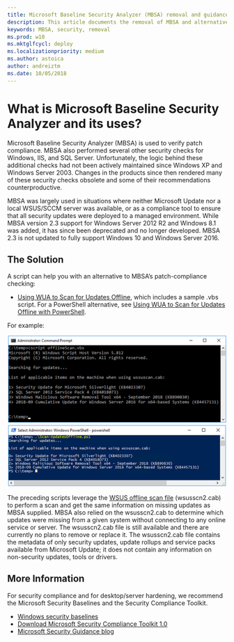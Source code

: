 ```yaml
---
title: Microsoft Baseline Security Analyzer (MBSA) removal and guidance on alternative solutions
description: This article documents the removal of MBSA and alternative solutions
keywords: MBSA, security, removal
ms.prod: w10
ms.mktglfcycl: deploy
ms.localizationpriority: medium
ms.author: astoica
author: andreiztm
ms.date: 10/05/2018
---
```

 
# What is Microsoft Baseline Security Analyzer and its uses?
 
Microsoft Baseline Security Analyzer (MBSA) is used to verify patch compliance. MBSA also performed several other security checks for Windows, IIS, and SQL Server. Unfortunately, the logic behind these additional checks had not been actively maintained since Windows XP and Windows Server 2003. Changes in the products since then rendered many of these security checks obsolete and some of their recommendations counterproductive. 
 
MBSA was largely used in situations where neither Microsoft Update nor a local WSUS/SCCM server was available, or as a compliance tool to ensure that all security updates were deployed to a managed environment. While MBSA version 2.3 support for Windows Server 2012 R2 and Windows 8.1 was added, it has since been deprecated and no longer developed. MBSA 2.3 is not updated to fully support Windows 10 and Windows Server 2016.
 
## The Solution 
A script can help you with an alternative to MBSA’s patch-compliance checking:
 
- [Using WUA to Scan for Updates Offline](https://docs.microsoft.com/previous-versions/windows/desktop/aa387290(v=vs.85)), which includes a sample .vbs script. 
For a PowerShell alternative, see [Using WUA to Scan for Updates Offline with PowerShell](https://gallery.technet.microsoft.com/Using-WUA-to-Scan-for-f7e5e0be).
 
For example:
 
[![VBS script](images/vbs-example.png)](https://docs.microsoft.com/previous-versions/windows/desktop/aa387290(v=vs.85)) 
[![PowerShell script](images/powershell-example.png)](https://gallery.technet.microsoft.com/Using-WUA-to-Scan-for-f7e5e0be) 
  
The preceding scripts leverage the [WSUS offline scan file](https://support.microsoft.com/help/927745/detailed-information-for-developers-who-use-the-windows-update-offline) (wsusscn2.cab) to perform a scan and get the same information on missing updates as MBSA supplied. MBSA also relied on the wsusscn2.cab to determine which updates were missing from a given system without connecting to any online service or server. The wsusscn2.cab file is still available and there are currently no plans to remove or replace it.
The wsusscn2.cab file contains the metadata of only security updates, update rollups and service packs available from Microsoft Update; it does not contain any information on non-security updates, tools or drivers.
 
## More Information  

For security compliance and for desktop/server hardening, we recommend the Microsoft Security Baselines and the Security Compliance Toolkit.

- [Windows security baselines](windows-security-baselines.md) 
- [Download Microsoft Security Compliance Toolkit 1.0 ](https://www.microsoft.com/download/details.aspx?id=55319) 
- [Microsoft Security Guidance blog](https://blogs.technet.microsoft.com/secguide/)  
